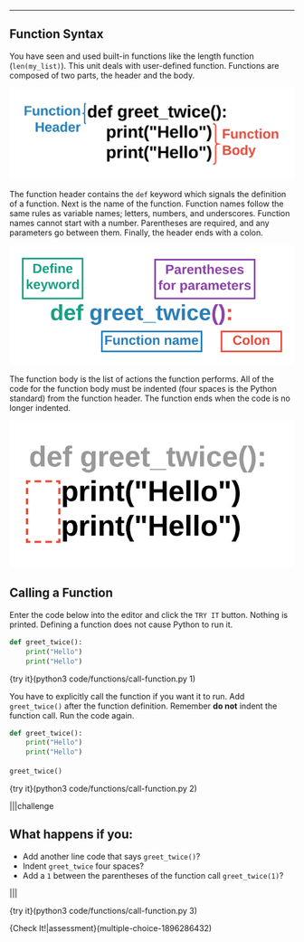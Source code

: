----------

## Function Syntax

You have seen and used built-in functions like the length function (`len(my_list)`). This unit deals with user-defined function. Functions are composed of two parts, the header and the body.

![Fuction Header & Body](.guides/images/function-header-body.png)

The function header contains the `def` keyword which signals the definition of a function. Next is the name of the function. Function names follow the same rules as variable names; letters, numbers, and underscores. Function names cannot start with a number. Parentheses are required, and any parameters go between them. Finally, the header ends with a colon.

![Function Header](.guides/images/function-header.png)

The function body is the list of actions the function performs. All of the code for the function body must be indented (four spaces is the Python standard) from the function header. The function ends when the code is no longer indented.

![Function Body](.guides/images/function-body.png)

## Calling a Function

Enter the code below into the editor and click the `TRY IT` button. Nothing is printed. Defining a function does not cause Python to run it.

```python
def greet_twice():
    print("Hello")
    print("Hello")
```

{try it}(python3 code/functions/call-function.py 1)

You have to explicitly call the function if you want it to run. Add `greet_twice()` after the function definition. Remember **do not** indent the function call. Run the code again.

```python
def greet_twice():
    print("Hello")
    print("Hello")
    
greet_twice()
```

{try it}(python3 code/functions/call-function.py 2)

|||challenge
## What happens if you:
* Add another line code that says `greet_twice()`?
* Indent `greet_twice` four spaces?
* Add a `1` between the parentheses of the function call `greet_twice(1)`?

|||

{try it}(python3 code/functions/call-function.py 3)

{Check It!|assessment}(multiple-choice-1896286432)

